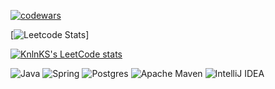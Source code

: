 [//]: # (### Hi there 👋, меня зовут Алексей Зотов.)

[//]: # ()
[//]: # (- 🔭 Я ищу работу java-backend разработчиком в Москве)

[//]: # (- 🌱 В данный момент работаю над <a href="https://github.com/zotov88/rzd-scan-seats" target="_blank">проектом</a>)

[//]: # (- 📜 мое резюме на <a href="https://hh.ru/resume/5eb3319bff0c92acd80039ed1f446e31547872" target="_blank">hh.ru</a>)

[//]: # (- 📁 все мои <a href="https://github.com/zotov88?tab=repositories" target="_blank">проекты</a>)

[![codewars](https://www.codewars.com/users/zotov_l88/badges/small)](https://www.codewars.com/users/zotov_l88)

[![Leetcode Stats](https://leetcard.jacoblin.cool/zotov_l88)]

[![KnlnKS's LeetCode stats](https://leetcode-stats-six.vercel.app/api?username=zotov_l88&theme=dark)](https://github.com/zotov_l88/leetcode-stats)



![Java](https://img.shields.io/badge/java-%23ED8B00.svg?style=for-the-badge&logo=openjdk&logoColor=white)
![Spring](https://img.shields.io/badge/spring-%236DB33F.svg?style=for-the-badge&logo=spring&logoColor=white)
![Postgres](https://img.shields.io/badge/postgres-%23316192.svg?style=for-the-badge&logo=postgresql&logoColor=white)
![Apache Maven](https://img.shields.io/badge/Apache%20Maven-C71A36?style=for-the-badge&logo=Apache%20Maven&logoColor=white)
![IntelliJ IDEA](https://img.shields.io/badge/IntelliJIDEA-000000.svg?style=for-the-badge&logo=intellij-idea&logoColor=white)
